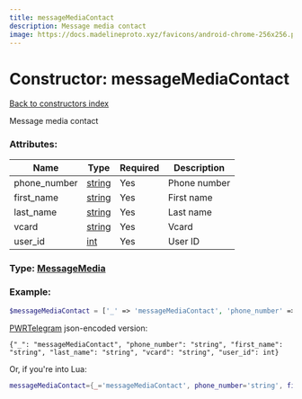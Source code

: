 ```yaml
---
title: messageMediaContact
description: Message media contact
image: https://docs.madelineproto.xyz/favicons/android-chrome-256x256.png
---
```

# Constructor: messageMediaContact  
[Back to constructors index](index.md)



Message media contact

### Attributes:

| Name     |    Type       | Required | Description |
|----------|---------------|----------|-------------|
|phone\_number|[string](../types/string.md) | Yes|Phone number|
|first\_name|[string](../types/string.md) | Yes|First name|
|last\_name|[string](../types/string.md) | Yes|Last name|
|vcard|[string](../types/string.md) | Yes|Vcard|
|user\_id|[int](../types/int.md) | Yes|User ID|



### Type: [MessageMedia](../types/MessageMedia.md)


### Example:

```php
$messageMediaContact = ['_' => 'messageMediaContact', 'phone_number' => 'string', 'first_name' => 'string', 'last_name' => 'string', 'vcard' => 'string', 'user_id' => int];
```  

[PWRTelegram](https://pwrtelegram.xyz) json-encoded version:

```
{"_": "messageMediaContact", "phone_number": "string", "first_name": "string", "last_name": "string", "vcard": "string", "user_id": int}
```


Or, if you're into Lua:

```lua
messageMediaContact={_='messageMediaContact', phone_number='string', first_name='string', last_name='string', vcard='string', user_id=int}

```


